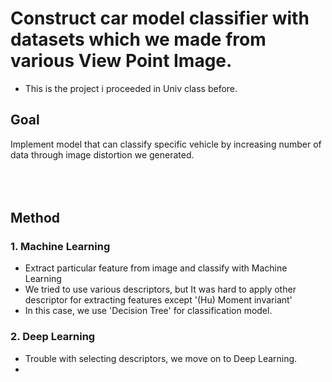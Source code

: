 # Construct car model classifier with datasets which we made from various View Point Image.
- This is the project i proceeded in Univ class before.

## Goal
Implement model that can classify specific vehicle by increasing number of data through image distortion we generated.
<br>
<br>
<br>
<br>
## Method<br>
### 1. Machine Learning
- Extract particular feature from image and classify with Machine Learning
- We tried to use various descriptors, but It was hard to apply other descriptor for extracting features except '(Hu) Moment invariant' 
- In this case, we use 'Decision Tree' for classification model.

### 2. Deep Learning
- Trouble with selecting descriptors, we move on to Deep Learning.
- 
